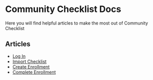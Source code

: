 # Community Checklist Docs

Here you will find helpful articles to make the most out of Community Checklist

## Articles

* [Log In](log_in.md)
* [Import Checklist](import_checklist.md)
* [Create Enrollment](create_enrollment.md)
* [Complete Enrollment](complete_sabbatical_application_enrollment.md)